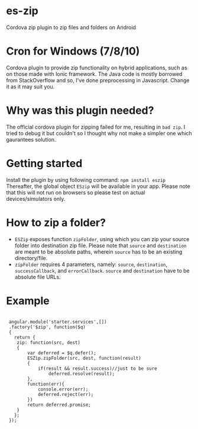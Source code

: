 # es-zip
Cordova zip plugin to zip files and folders on Android
# Cron for Windows (7/8/10)
Cordova plugin to provide zip functionality on hybrid applications, such as on those made with Ionic framework. The Java code is mostly borrowed from StackOverflow and so, I've done preprocessing in Javascript. Change it as it may suit you.

# Why was this plugin needed?
The official cordova plugin for zipping failed for me, resulting in `bad zip`. I tried to debug it but couldn't so I thought why not make a simpler one which gaurantees solution.

# Getting started
Install the plugin by using following command:
`npm install eszip`
Thereafter, the global object `ESzip` will be available in your app. Please note that this will not run on browsers so please test on actual devices/simulators only.

# How to zip a folder?
* `ESZip` exposes function `zipFolder`, using which you can zip your source folder into destination zip file. Please note that `source` and `destination` are meant to be absolute paths, wherein `source` has to be an existing directory/file.
* `zipFolder` requires 4 parameters, namely: `source`, `destination`, `successCallback`, and `errorCallback`. `source` and `destination` have to be absolute file URLs.

# Example
<code>
 angular.module('starter.services',[])
 .factory('$zip', function($q)
 {
   return {
    zip: function(src, dest)
    {
        var deferred = $q.defer();
        ESZip.zipFolder(src, dest, function(result)
        {
            if(result && result.success)//just to be sure
                deferred.resolve(result);
        },
        function(err){
            console.error(err);
            deferred.reject(err);
        })
        return deferred.promise;
    }
   };
 });
</code>
